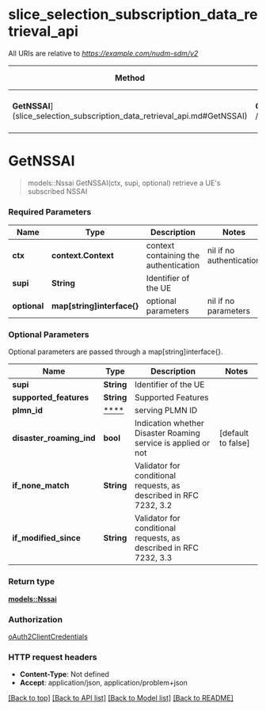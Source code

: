 # slice_selection_subscription_data_retrieval_api

All URIs are relative to *https://example.com/nudm-sdm/v2*

Method | HTTP request | Description
------------- | ------------- | -------------
**GetNSSAI**](slice_selection_subscription_data_retrieval_api.md#GetNSSAI) | **GET** /{supi}/nssai | retrieve a UE's subscribed NSSAI


# **GetNSSAI**
> models::Nssai GetNSSAI(ctx, supi, optional)
retrieve a UE's subscribed NSSAI

### Required Parameters

Name | Type | Description  | Notes
------------- | ------------- | ------------- | -------------
 **ctx** | **context.Context** | context containing the authentication | nil if no authentication
  **supi** | **String**| Identifier of the UE | 
 **optional** | **map[string]interface{}** | optional parameters | nil if no parameters

### Optional Parameters
Optional parameters are passed through a map[string]interface{}.

Name | Type | Description  | Notes
------------- | ------------- | ------------- | -------------
 **supi** | **String**| Identifier of the UE | 
 **supported_features** | **String**| Supported Features | 
 **plmn_id** | [****](.md)| serving PLMN ID | 
 **disaster_roaming_ind** | **bool**| Indication whether Disaster Roaming service is applied or not | [default to false]
 **if_none_match** | **String**| Validator for conditional requests, as described in RFC 7232, 3.2 | 
 **if_modified_since** | **String**| Validator for conditional requests, as described in RFC 7232, 3.3 | 

### Return type

[**models::Nssai**](Nssai.md)

### Authorization

[oAuth2ClientCredentials](../README.md#oAuth2ClientCredentials)

### HTTP request headers

 - **Content-Type**: Not defined
 - **Accept**: application/json, application/problem+json

[[Back to top]](#) [[Back to API list]](../README.md#documentation-for-api-endpoints) [[Back to Model list]](../README.md#documentation-for-models) [[Back to README]](../README.md)

